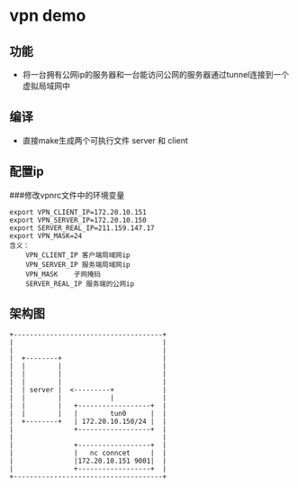 # vpn demo
## 功能
* 将一台拥有公网ip的服务器和一台能访问公网的服务器通过tunnel连接到一个虚拟局域网中
## 编译    
* 直接make生成两个可执行文件 server 和 client

## 配置ip
###修改vpnrc文件中的环境变量


	export VPN_CLIENT_IP=172.20.10.151
	export VPN_SERVER_IP=172.20.10.150
	export SERVER_REAL_IP=211.159.147.17
	export VPN_MASK=24
	含义：
		VPN_CLIENT_IP 客户端局域网ip
		VPN_SERVER_IP 服务端局域网ip
		VPN_MASK	子网掩码
		SERVER_REAL_IP 服务端的公网ip


## 架构图

	+-------------------------------------+
	|                                     |
	|                                     |
	|  +--------+                         |
	|  |        |	                      |
	|  |        |                         |
	|  |        |                         |
	|  | server |  <---------+            |
	|  |        |            |            |
	|  |        |   +------------------+  |
	|  |        |   |        tun0      |  |
	|  +--------+   | 172.20.10.150/24 |  |
	|               +------------------+  |
	|                                     |
	|               +------------------+  |
	|               |   nc conncet     |  |
	|               |172.20.10.151 9001|  |
	|               +------------------+  |
	+-------------------------------------+
    
